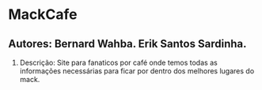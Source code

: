 # MackCafe
## Autores: Bernard Wahba. Erik Santos Sardinha.

 
1. Descrição: Site para fanaticos por café onde temos todas as informações 
necessárias para ficar por dentro dos melhores lugares do mack.
